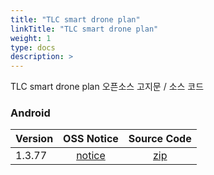 ```yaml
---
title: "TLC smart drone plan"
linkTitle: "TLC smart drone plan"
weight: 1
type: docs
description: >
---
```


TLC smart drone plan 오픈소스 고지문 / 소스 코드

### Android

| Version | OSS Notice | Source Code |
|---|:---:|:---:|
| 1.3.77 | [notice](https://opensource.sktelecom.com/compliance_artifacts/tlc_smart_drone_plan/android/1.3.77/TLC_smart_drone_plan_android_1.3.77_OSS_Notice.htm)  | [zip](https://opensource.sktelecom.com/compliance_artifacts/tlc_smart_drone_plan/android/1.3.77/JTS_Topology_Suite-1.8.zip) |